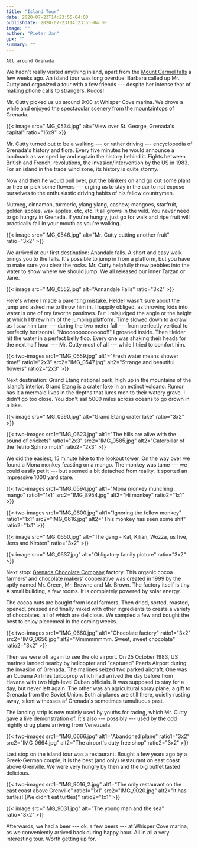 ```yaml
---
title: "Island Tour"
date: 2020-07-23T14:23:55-04:00
publishdate: 2020-07-23T14:23:55-04:00
image: ""
author: "Pieter Jan"
gpx: ""
summary: ""
---
```


`All around Grenada`

We hadn't really visited anything inland, apart from the [Mount Carmel falls](/captains-log/2020-07-09-mount-carmel-waterfalls) a few weeks ago. An island tour was long overdue. Barbara called up Mr. Cutty and organized a tour with a few friends --- despite her intense fear of making phone calls to strangers. Kudos!

Mr. Cutty picked us up around 9:00 at Whisper Cove marina. We drove a while and enjoyed the spectacular scenery from the mountaintops of Grenada.

{{< image src="IMG_0534.jpg" alt="View over St. George, Grenada's capital" ratio="16x9" >}}

Mr. Cutty turned out to be a walking --- or rather driving --- encyclopedia of Grenada's history and flora. Every five minutes he would announce a landmark as we sped by and explain the history behind it. Fights between British and French, revolutions, the invasion/intervention by the US in 1983. For an island in the trade wind zone, its history is quite stormy.

Now and then he would pull over, put the blinkers on and go cut some plant or tree or pick some flowers --- urging us to stay in the car to not expose ourselves to the enthusiastic driving habits of his fellow countrymen.

Nutmeg, cinnamon, turmeric, ylang ylang, cashew, mangoes, starfruit, golden apples, wax apples, etc, etc. It all grows in the wild. You never need to go hungry in Grenada. If you're hungry, just go for walk and ripe fruit will practically fall in your mouth as you're walking.

{{< image src="IMG_0546.jpg" alt="Mr. Cutty cutting another fruit" ratio="3x2" >}}

We arrived at our first destination: Anandale falls. A short and easy walk brings you to the falls. It's possible to jump in from a platform, but you have to make sure you clear the rocks. Mr. Cutty helpfully threw pebbles into the water to show where we should jump. We all released our inner Tarzan or Jane.

{{< image src="IMG_0552.jpg" alt="Annandale Falls" ratio="3x2" >}}

Here's where I made a parenting mistake. Helder wasn't sure about the jump and asked me to throw him in. I happily obliged, as throwing kids into water is one of my favorite pastimes. But I misjudged the angle or the height at which I threw him of the jumping platform. Time slowed down to a crawl as I saw him turn --- during the two meter fall --- from perfectly vertical to perfectly horizontal. "Noooooooooooooo!!" I groaned inside. Then Helder hit the water in a perfect belly flop. Every one was shaking their heads for the next half hour --- Mr. Cutty most of all --- while I tried to comfort him.

{{< two-images src1="IMG_0559.jpg" alt1="Fresh water means shower time!" ratio1="2x3" src2="IMG_0547.jpg" alt2="Strange and beautiful flowers" ratio2="2x3" >}}

Next destination: Grand Etang national park, high up in the mountains of the island’s interior. Grand Etang is a crater lake in an extinct volcano. Rumor has it a mermaid lives in the depths that lures men to their watery grave. I didn't go too close. You don't sail 5000 miles across oceans to go drown in a lake.

{{< image src="IMG_0590.jpg" alt="Grand Etang crater lake" ratio="3x2" >}}

{{< two-images src1="IMG_0623.jpg" alt1="The hills are alive with the sound of crickets" ratio1="2x3" src2="IMG_0585.jpg" alt2="Caterpillar of the Tetrio Sphinx moth" ratio2="2x3" >}}

We did the easiest, 15 minute hike to the lookout tower. On the way over we found a Mona monkey feasting on a mango. The monkey was tame --- we could easily pet it --- but seemed a bit detached from reality. It sported an impressive 1000 yard stare.

{{< two-images src1="IMG_0594.jpg" alt1="Mona monkey munching mango" ratio1="1x1" src2="IMG_8954.jpg" alt2="Hi monkey" ratio2="1x1" >}}

{{< two-images src1="IMG_0600.jpg" alt1="Ignoring the fellow monkey" ratio1="1x1" src2="IMG_0616.jpg" alt2="This monkey has seen some shit" ratio2="1x1" >}}

{{< image src="IMG_0650.jpg" alt="The gang - Kat, Kilian, Wozza, us five, Jens and Kirsten" ratio="3x2" >}}

{{< image src="IMG_0637.jpg" alt="Obligatory family picture" ratio="3x2" >}}

Next stop: [Grenada Chocolate Company](https://www.grenadachocolate.com/) factory. This organic cocoa farmers' and chocolate makers' cooperative was created in 1999 by the aptly named Mr. Green, Mr. Browne and Mr. Brown. The factory itself is tiny. A small building, a few rooms. It is completely powered by solar energy.

The cocoa nuts are bought from local farmers. Then dried, sorted, roasted, opened, pressed and finally mixed with other ingredients to create a variety of chocolates, all of which are delicious. We sampled a few and bought the best to enjoy piecemeal in the coming weeks.

{{< two-images src1="IMG_0660.jpg" alt1="Chocolate factory" ratio1="3x2" src2="IMG_0656.jpg" alt2="Mmmmmmmm. Sweet, sweet chocolate" ratio2="3x2" >}}

Then we were off again to see the old airport. On 25 October 1983, US marines landed nearby by helicopter and "captured" Pearls Airport during the invasion of Grenada. The marines seized two parked aircraft. One was an Cubana Airlines turboprop which had arrived the day before from Havana with two high-level Cuban officials. It was supposed to stay for a day, but never left again. The other was an agricultural spray plane, a gift to Grenada from the Soviet Union. Both airplanes are still there, quietly rusting away, silent witnesses af Grenada's sometimes tumultuous past.

The landing strip is now mainly used by youths for racing, which Mr. Cutty gave a live demonstration of. It's also --- possibly --- used by the odd nightly drug plane arriving from Venezuela.

{{< two-images src1="IMG_0666.jpg" alt1="Abandoned plane" ratio1="3x2" src2="IMG_0664.jpg" alt2="The airport's duty free shop" ratio2="3x2" >}}

Last stop on the island tour was a restaurant. Bought a few years ago by a Greek-German couple, it is the best (and only) restaurant on east coast above Grenville. We were very hungry by then and the big buffet tasted delicious.

{{< two-images src1="IMG_9016_2.jpg" alt1="The only restaurant on the east coast above Grenville" ratio1="1x1" src2="IMG_9020.jpg" alt2="It has turtles! (We didn't eat turtles)" ratio2="1x1" >}}

{{< image src="IMG_9031.jpg" alt="The young man and the sea" ratio="3x2" >}}

Afterwards, we had a beer --- ok, a few beers --- at Whisper Cove marina, as we conveniently arrived back during happy hour. All in all a very interesting tour. Worth getting up for.
